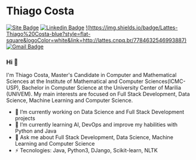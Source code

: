 # Thiago Costa
[![Site Badge](https://img.shields.io/badge/Site-Thiago%20Costa-blue?style=flat-square&logo=Lattes&logoColor=white&link=https://thiagogcosta.github.io/)](https://thiagogcosta.github.io/)
[![Linkedin Badge](https://img.shields.io/badge/Thiago%20Costa-blue?style=flat-square&logo=Linkedin&logoColor=white&link=https://www.linkedin.com/in/thiago-gcosta/)](https://www.linkedin.com/in/thiago-gcosta/)
[!(https://img.shields.io/badge/Lattes-Thiago%20Costa-blue?style=flat-square&logoColor=white&link=http://lattes.cnpq.br/7784632546993887)](http://lattes.cnpq.br/7784632546993887)
[![Gmail Badge](https://img.shields.io/badge/-thiago.gcosta13@gmail.com-c14438?style=flat-square&logo=Gmail&logoColor=white&link=mailto:thiago.gcosta13@gmail.com)](mailto:thiago.gcosta13@gmail.com)
### Hi 👋
I'm Thiago Costa, Master's Candidate in Computer and Mathematical Sciences at the Institute of Mathematical and Computer Sciences(ICMC-USP), Bachelor in Computer Science at the University Center of Marilia (UNIVEM). My main interests are focused on Full Stack Development, Data Science, Machine Learning and Computer Science.
- 🔭 I’m currently working on Data Science and Full Stack Development projects
- 🌱 I’m currently learning AI, DevOps and improve my habilities with Python and Java
- 💬 Ask me about Full Stack Development, Data Science, Machine Learning and Computer Science
- ⚡ Tecnologies: Java, Python3, DJango, Scikit-learn, NLTK
